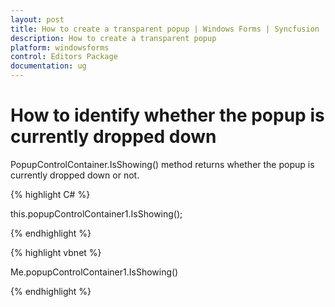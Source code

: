 ```yaml
---
layout: post
title: How to create a transparent popup | Windows Forms | Syncfusion
description: How to create a transparent popup
platform: windowsforms
control: Editors Package
documentation: ug
---
```




# How to identify whether the popup is currently dropped down

PopupControlContainer.IsShowing() method returns whether the popup is currently dropped down or not.


{% highlight C# %}



this.popupControlContainer1.IsShowing();

{% endhighlight %}



{% highlight vbnet %}




Me.popupControlContainer1.IsShowing()

{% endhighlight %}